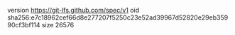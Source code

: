 version https://git-lfs.github.com/spec/v1
oid sha256:e7c18962cef66d8e277207f5250c23e52ad39967d52820e29eb35990cf3bf114
size 26576
